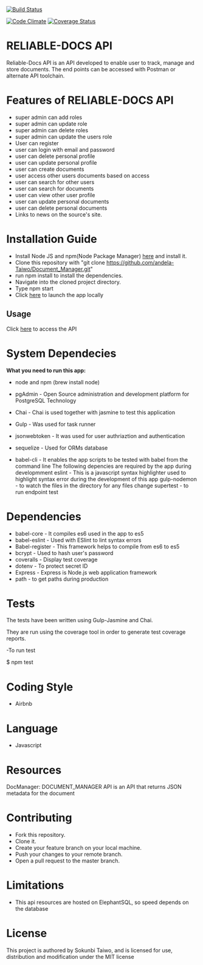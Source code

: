 [![Build Status](https://travis-ci.org/andela-Taiwo/Document_Manager.svg?branch=master)](https://travis-ci.org/andela-Taiwo/Document_Manager)

[![Code Climate](https://codeclimate.com/github/andela-Taiwo/Document_Manager/badges/gpa.svg)](https://codeclimate.com/github/andela-Taiwo/Document_Manager)
[![Coverage Status](https://coveralls.io/repos/github/andela-Taiwo/Document_Manager/badge.svg?branch=master)](https://coveralls.io/github/andela-Taiwo/Document_Manager?branch=master)

# RELIABLE-DOCS API
  Reliable-Docs API is an API  developed to enable user to track, manage and store documents.
  The end points can be accessed with Postman or alternate API toolchain.




# Features of RELIABLE-DOCS API
- super admin can add roles
- super admin can update role
- super admin can delete roles
- super admin can update the users role
- User can register
- user can login with email and password
- user can delete personal profile
- user can update personal profile
- user can create documents
- user access other users documents based on access
- user can search for other users
- user can search for documents
- user can view other user profile
- user can update personal documents
- user can delete personal documents
- Links to news on the source's site.


# Installation Guide
- Install Node JS and npm(Node Package Manager) [here](https://nodejs.org/en/) and install it.
- Clone this repository with "git clone https://github.com/andela-Taiwo/Document_Manager.git"
- run npm install to install the dependencies.
- Navigate into the cloned project directory.
- Type npm start
- Click [here](http://localhost:3000) to launch the app locally

## Usage
Click [here](https://document-manager-ap.herokuapp.com) to access the API


# System Dependecies

__What you need to run this app:__

- node and npm (brew install node)
- pgAdmin - Open Source administration and development platform for PostgreSQL
Technology

- Chai - Chai is used together with jasmine to test this application
- Gulp - Was used for task runner
- jsonwebtoken - It was used for user authriaztion and authentication
- sequelize - Used for ORMs database
- babel-cli - It enables the app scripts to be tested with babel from the command line
The following depencies are required by the app during developmment
eslint - This is a javascript syntax highlighter used to highlight syntax error during the development of this app
gulp-nodemon - to watch the files in the directory for any files change
supertest - to run endpoint test

# Dependencies

- babel-core - It compiles es6 used in the app to es5
- babel-eslint - Used with ESlint to lint syntax errors
- Babel-register - This framework helps to compile from es6 to es5
- bcrypt - Used to hash user's password
- coveralls - Display test coverage
- dotenv - To protect secret ID
- Express - Express is Node.js web application framework
- path - to get paths during production


# Tests

The tests have been written using Gulp-Jasmine and Chai.

They are run using the coverage tool in order to generate test coverage reports.

-To run test

  $ npm test

# Coding Style
- Airbnb

# Language
- Javascript

# Resources
DocManager: DOCUMENT_MANAGER API is an API that returns JSON metadata  for the document

# Contributing
- Fork this repository.
- Clone it.
- Create your feature branch on your local machine.
- Push your changes to your remote branch.
- Open a pull request to the master branch.


# Limitations
- This api resources are hosted on ElephantSQL, so speed depends on the database


# License
This project is authored by Sokunbi Taiwo, and is licensed for use, distribution and modification under the MIT license
